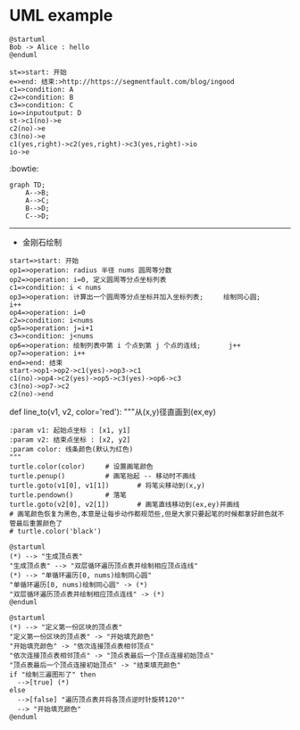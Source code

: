 <!--
 * @Author: your name
 * @Date: 2021-05-29 10:45:32
 * @LastEditTime: 2021-05-30 15:54:18
 * @LastEditors: Please set LastEditors
 * @Description: In User Settings Edit
 * @FilePath: \JuniorLesson_SecondTerm\UML_Example.md
-->
# UML example

```plantuml
@startuml
Bob -> Alice : hello
@enduml
``` 


```flow
st=>start: 开始
e=>end: 结束:>http://https://segmentfault.com/blog/ingood
c1=>condition: A
c2=>condition: B
c3=>condition: C
io=>inputoutput: D 
st->c1(no)->e
c2(no)->e
c3(no)->e
c1(yes,right)->c2(yes,right)->c3(yes,right)->io
io->e
````` 






:bowtie:

```mermaid
graph TD;
    A-->B;
    A-->C;
    B-->D;
    C-->D;
```

----
- 金刚石绘制


```flow
start=>start: 开始
op1=>operation: radius 半径 nums 圆周等分数
op2=>operation: i=0, 定义圆周等分点坐标列表
c1=>condition: i < nums
op3=>operation: 计算出一个圆周等分点坐标并加入坐标列表;     绘制同心圆;     i++
op4=>operation: i=0
c2=>condition: i<nums
op5=>operation: j=i+1
c3=>condition: j<nums
op6=>operation: 绘制列表中第 i 个点到第 j 个点的连线;       j++
op7=>operation: i++
end=>end: 结束
start->op1->op2->c1(yes)->op3->c1
c1(no)->op4->c2(yes)->op5->c3(yes)->op6->c3
c3(no)->op7->c2
c2(no)->end
```

def line_to(v1, v2, color='red'):
    """从(x,y)径直画到(ex,ey)

    :param v1: 起始点坐标 : [x1, y1]
    :param v2: 结束点坐标 : [x2, y2]
    :param color: 线条颜色(默认为红色)
    """
    turtle.color(color)     # 设置画笔颜色
    turtle.penup()          # 画笔抬起 -- 移动时不画线
    turtle.goto(v1[0], v1[1])       # 将笔尖移动到(x,y)
    turtle.pendown()        # 落笔
    turtle.goto(v2[0], v2[1])       # 画笔直线移动到(ex,ey)并画线
    # 画笔颜色恢复为黑色,本意是让每步动作都规范些,但是大家只要起笔的时候都拿好颜色就不管最后重置颜色了
    # turtle.color('black')

    

```plantuml
@startuml
(*) --> "生成顶点表"    
"生成顶点表" --> "双层循环遍历顶点表并绘制相应顶点连线"
(*) --> "单循环遍历[0, nums)绘制同心圆"
"单循环遍历[0, nums)绘制同心圆" -> (*) 
"双层循环遍历顶点表并绘制相应顶点连线" -> (*)
@enduml
```


```plantuml
@startuml
(*) --> "定义第一份区块的顶点表"    
"定义第一份区块的顶点表" -> "开始填充颜色"
"开始填充颜色" -> "依次连接顶点表相邻顶点"
"依次连接顶点表相邻顶点" -> "顶点表最后一个顶点连接初始顶点"
"顶点表最后一个顶点连接初始顶点" -> "结束填充颜色"
if "绘制三遍图形了" then
  -->[true] (*)
else
  -->[false] "遍历顶点表并将各顶点逆时针旋转120°"
  --> "开始填充颜色"
@enduml
```